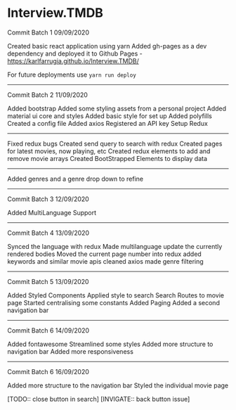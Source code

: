 # Interview.TMDB

Commit Batch 1 09/09/2020 

Created basic react application using yarn
Added gh-pages as a dev dependency and deployed it to Github Pages - https://karlfarrugia.github.io/Interview.TMDB/

For future deployments use `yarn run deploy`

____

Commit Batch 2 11/09/2020 

Added bootstrap
Added some styling assets from a personal project
Added material ui core and styles
Added basic style for set up
Added polyfills
Created a config file
Added axios
Registered an API key
Setup Redux

____

Fixed redux bugs
Created send query to search with redux
Created pages for latest movies, now playing, etc
Created redux elements to add and remove movie arrays
Created BootStrapped Elements to display data

____

Added genres and a genre drop down to refine

____

Commit Batch 3 12/09/2020 

Added MultiLanguage Support
____

Commit Batch 4 13/09/2020 

Synced the language with redux
Made multilanguage update the currently rendered bodies
Moved the current page number into redux
added keywords and similar movie apis
cleaned axios
made genre filtering
____

Commit Batch 5 13/09/2020 

Added Styled Components
Applied style to search
Search Routes to movie page
Started centralising some constants
Added Paging
Added a second navigation bar
____

Commit Batch 6 14/09/2020 

Added fontawesome
Streamlined some styles
Added more structure to navigation bar 
Added more responsiveness
____

Commit Batch 6 16/09/2020 

Added more structure to the navigation bar
Styled the individual movie page

[TODO:: close button in search]
[INVIGATE:: back button issue]
